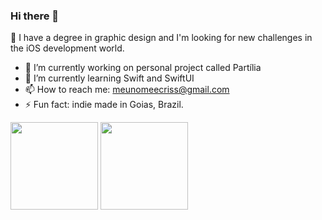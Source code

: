 ### Hi there 👋

🤠 I have a degree in graphic design and I'm looking for new challenges in the iOS development world.

- 🔭 I’m currently working on personal project called Partília
- 🌱 I’m currently learning Swift and SwiftUI
- 📫 How to reach me: meunomeecriss@gmail.com
- ⚡ Fun fact: indie made in Goias, Brazil.
<!--- 👯 I’m looking to collaborate on ...
- 🤔 I’m looking for help with ...
- 💬 Ask me about ... 
- 😄 Pronouns: ... -->




<div>
  <img height="140px" src="https://github-readme-stats.vercel.app/api?username=meunomeecris"/>
  <img height="140px" src="https://github-readme-stats.vercel.app/api/top-langs/?username=meunomeecris"/>
</div> 
